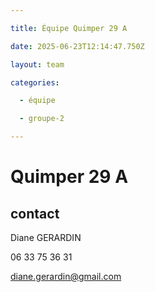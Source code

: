 ```yaml
---

title: Équipe Quimper 29 A

date: 2025-06-23T12:14:47.750Z

layout: team

categories:

  - équipe

  - groupe-2

---
```


# Quimper 29 A



## contact 

Diane GERARDIN

06 33 75 36 31

diane.gerardin@gmail.com

